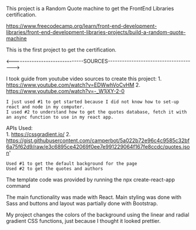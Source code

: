 This project is a Random Quote machine to get the FrontEnd Libraries certification.

https://www.freecodecamp.org/learn/front-end-development-libraries/front-end-development-libraries-projects/build-a-random-quote-machine

This is the first project to get the certification.


<------------------------------SOURCES-------------------------------------->

I took guide from  youtube video sources to create this project:
    1. https://www.youtube.com/watch?v=EDWwhVoCvHM
    2. https://www.youtube.com/watch?v=-_W1jXY-2-0

    I just used #1 to get started because I did not know how to set-up react and node in my computer. 
    I used #2 to understand how to get the quotes database, fetch it with an async function to use in my react app.
    

APIs Used:    
    1. https://cssgradient.io/
    2. https://gist.githubusercontent.com/camperbot/5a022b72e96c4c9585c32bf6a75f62d9/raw/e3c6895ce42069f0ee7e991229064f167fe8ccdc/quotes.json'

    Used #1 to get the default background for the page
    Used #2 to get the quotes and authors

The template code was provided by running the npx create-react-app command

The main functionality was made with React. Main styling was done with Sass and buttons and layout was partially done with Bootstrap.

My project changes the colors of the background using the linear and radial gradient CSS functions, just because I thought it looked prettier.


